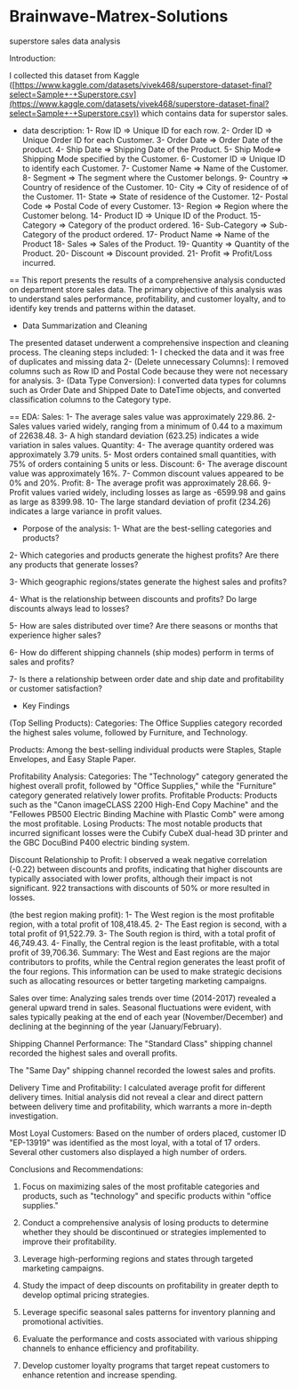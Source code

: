 # Brainwave-Matrex-Solutions
superstore sales data analysis

Introduction: 

I collected this dataset from Kaggle ([https://www.kaggle.com/datasets/vivek468/superstore-dataset-final?select=Sample+-+Superstore.csv](https://www.kaggle.com/datasets/vivek468/superstore-dataset-final?select=Sample+-+Superstore.csv)) 
which contains data for superstor sales.

* data description:
1- Row ID => Unique ID for each row.
2- Order ID => Unique Order ID for each Customer.
3- Order Date => Order Date of the product.
4- Ship Date => Shipping Date of the Product.
5- Ship Mode=> Shipping Mode specified by the Customer.
6- Customer ID => Unique ID to identify each Customer.
7- Customer Name => Name of the Customer.
8- Segment => The segment where the Customer belongs.
9- Country => Country of residence of the Customer.
10- City => City of residence of of the Customer.
11- State => State of residence of the Customer.
12- Postal Code => Postal Code of every Customer.
13- Region => Region where the Customer belong.
14- Product ID => Unique ID of the Product.
15- Category => Category of the product ordered.
16- Sub-Category => Sub-Category of the product ordered.
17- Product Name => Name of the Product
18- Sales => Sales of the Product.
19- Quantity => Quantity of the Product.
20- Discount => Discount provided.
21- Profit => Profit/Loss incurred.
  
== This report presents the results of a comprehensive analysis conducted on department store sales data. The primary objective of this analysis was to understand sales performance, profitability, and customer loyalty, and to identify key trends and patterns within the dataset.

- Data Summarization and Cleaning

The presented dataset underwent a comprehensive inspection and cleaning process.
The cleaning steps included:
1- I checked the data and it was free of duplicates and missing data
2- (Delete unnecessary Columns): I removed columns such as Row ID and Postal Code because they were not necessary for analysis.
3- (Data Type Conversion): I converted data types for columns such as Order Date and Shipped Date to DateTime objects, and converted classification columns to the Category type.

== EDA:
Sales:
1- The average sales value was approximately 229.86.
2- Sales values ​​varied widely, ranging from a minimum of 0.44 to a maximum of 22638.48.
3- A high standard deviation (623.25) indicates a wide variation in sales values.
Quantity:
4- The average quantity ordered was approximately 3.79 units.
5- Most orders contained small quantities, with 75% of orders containing 5 units or less.
Discount:
6- The average discount value was approximately 16%.
7- Common discount values ​​appeared to be 0% and 20%.
Profit:
8- The average profit was approximately 28.66.
9- Profit values ​​varied widely, including losses as large as -6599.98 and gains as large as 8399.98.
10- The large standard deviation of profit (234.26) indicates a large variance in profit values.

- Porpose of the analysis:
1- What are the best-selling categories and products?

2- Which categories and products generate the highest profits? Are there any products that generate losses?

3- Which geographic regions/states generate the highest sales and profits?

4- What is the relationship between discounts and profits? Do large discounts always lead to losses?

5- How are sales distributed over time? Are there seasons or months that experience higher sales?

6- How do different shipping channels (ship modes) perform in terms of sales and profits?

7- Is there a relationship between order date and ship date and profitability or customer satisfaction?

- Key Findings

(Top Selling Products):
Categories: The Office Supplies category recorded the highest sales volume, followed by Furniture, and Technology.

Products: Among the best-selling individual products were Staples, Staple Envelopes, and Easy Staple Paper.

 Profitability Analysis:
Categories: The "Technology" category generated the highest overall profit, followed by "Office Supplies," while the "Furniture" category generated relatively lower profits.
Profitable Products: Products such as the "Canon imageCLASS 2200 High-End Copy Machine" and the "Fellowes PB500 Electric Binding Machine with Plastic Comb" were among the most profitable.
Losing Products: The most notable products that incurred significant losses were the Cubify CubeX dual-head 3D printer and the GBC DocuBind P400 electric binding system.

Discount Relationship to Profit:
I observed a weak negative correlation (-0.22) between discounts and profits, indicating that higher discounts are typically associated with lower profits, although their impact is not significant.
922 transactions with discounts of 50% or more resulted in losses.

(the best region making profit):
1- The West region is the most profitable region, with a total profit of 108,418.45.
2- The East region is second, with a total profit of 91,522.79.
3- The South region is third, with a total profit of 46,749.43.
4- Finally, the Central region is the least profitable, with a total profit of 39,706.36.
Summary:
The West and East regions are the major contributors to profits, while the Central region generates the least profit of the four regions. This information can be used to make strategic decisions such as allocating resources or better targeting marketing campaigns.

 Sales over time:
Analyzing sales trends over time (2014-2017) revealed a general upward trend in sales.
Seasonal fluctuations were evident, with sales typically peaking at the end of each year (November/December) and declining at the beginning of the year (January/February).

Shipping Channel Performance:
The "Standard Class" shipping channel recorded the highest sales and overall profits.

The "Same Day" shipping channel recorded the lowest sales and profits.

Delivery Time and Profitability:
I calculated average profit for different delivery times. Initial analysis did not reveal a clear and direct pattern between delivery time and profitability, which warrants a more in-depth investigation.

Most Loyal Customers:
Based on the number of orders placed, customer ID "EP-13919" was identified as the most loyal, with a total of 17 orders. Several other customers also displayed a high number of orders.

 Conclusions and Recommendations:

1. Focus on maximizing sales of the most profitable categories and products, such as "technology" and specific products within "office supplies."
2. Conduct a comprehensive analysis of losing products to determine whether they should be discontinued or strategies implemented to improve their profitability.
3. Leverage high-performing regions and states through targeted marketing campaigns.

4. Study the impact of deep discounts on profitability in greater depth to develop optimal pricing strategies.
5. Leverage specific seasonal sales patterns for inventory planning and promotional activities.
6. Evaluate the performance and costs associated with various shipping channels to enhance efficiency and profitability.
7. Develop customer loyalty programs that target repeat customers to enhance retention and increase spending.
